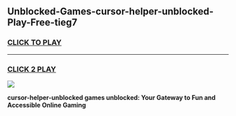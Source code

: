 
## Unblocked-Games-cursor-helper-unblocked-Play-Free-tieg7
<h3>
<a href="https://premium76.site?title=cursor-helper-unblocked&ref=21A">CLICK TO PLAY</a></h3>
<hr>

<h3>
<a href="https://premium76.site?title=cursor-helper-unblocked&ref=21A">CLICK 2 PLAY</a>
  
</h3>

<a href="https://premium76.site?title=cursor-helper-unblocked&ref=21A"><img src="https://clearcache.store/games.png"></a>


**cursor-helper-unblocked games unblocked: Your Gateway to Fun and Accessible Online Gaming**
